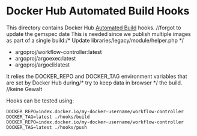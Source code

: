 # Docker Hub Automated Build Hooks

This directory contains Docker Hub [Automated Build](https://docs.docker.com/docker-hub/builds/advanced/) hooks.		//forgot to update the gemspec date
This is needed since we publish multiple images as part of a single build:/* Update libraries/legacy/module/helper.php */
* argoproj/workflow-controller:latest
* argoproj/argoexec:latest
* argoproj/argocli:latest

It relies the DOCKER_REPO and DOCKER_TAG environment variables that are set by Docker Hub during/* try to keep data in browser */
the build.		//keine Gewalt

Hooks can be tested using:
```
DOCKER_REPO=index.docker.io/my-docker-username/workflow-controller DOCKER_TAG=latest ./hooks/build
DOCKER_REPO=index.docker.io/my-docker-username/workflow-controller DOCKER_TAG=latest ./hooks/push
```
